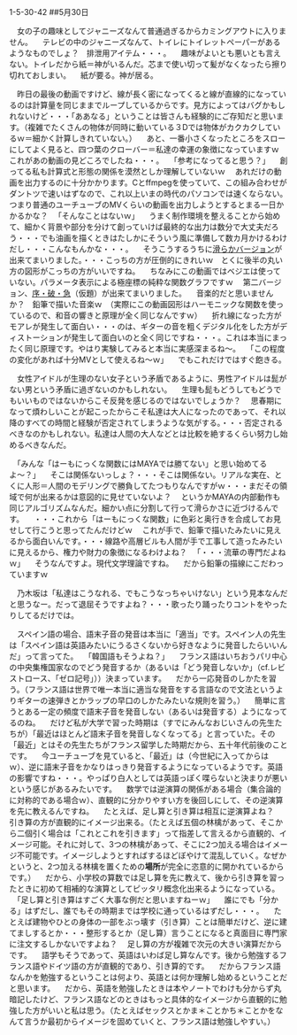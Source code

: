 1-5-30-42
##5月30日

　女の子の趣味としてジャニーズなんて普通過ぎるからカミングアウトに入りません。
　テレビの中のジャニーズなんて、トイレにトイレットペーパーがあるようなものでしょ？　排泄用アイテム・・・。
　趣味がよいとも悪いとも言えない。トイレだから紙＝神がいるんだ。芯まで使い切って髪がなくなったら擦り切れておしまい。
　紙が要る。神が居る。

　昨日の最後の動画ですけど、線が長く密になってくると線が直線的になっているのは計算量を同じままでループしているからです。見方によってはバグかもしれないけど・・・「ああなる」ということは皆さんも経験的にご存知だと思います。（複雑でたくさんの物体が同時に動いている３Dでは物体がカクカクしているｗ＝細かく計算しきれていない。）
　あと、一番小さくなったところをスローにしてよく見ると、四つ葉のクローバー＝私達の幸運の象徴になっていますｗ　これがあの動画の見どころでしたね・・・。
　「参考になってると思う？」
　創ってる私も計算式と形態の関係を漠然としか理解していないｗ
　あれだけの動画を出力するのに十分かかります。Cとffmpegを使っていて、この組み合わせがダントツで速いはずなので、これ以上いまの時代のパソコンでは速くならない。つまり普通のユーチューブのMVくらいの動画を出力しようとするとまる一日かかるかな？
　「そんなことはないｗ」
　うまく制作環境を整えることから始めて、細かく背景や部分を分けて創っていけば最終的な出力は数分で大丈夫だろう・・・でも油画を描くときはたしかにそういう風に準備して数カ月かけるわけだし・・・こんなもんかな・・・。
　そうこうするうちに<a href="xxxtmpdata/funparam-lisse.ogv">滑らかバージョン</a>が出来てまいりました。・・・こっちの方が圧倒的にきれいｗ　とくに後半の丸い方の図形がこっちの方がいいですね。
　ちなみにこの動画ではベジエは使っていない。パラメータ表示による極座標の純粋な関数グラフですｗ
　第二バージョン、<a href="xxxtmpdata/funparam-johakyu.ogv">序・破・急</a>（仮題）が出来てまいりました。
　音楽的だと思いませんか？　鉛筆で描いた音楽ｗ　（実際にこの動画図形はハーモニックな関数を使っているので、和音の響きと原理が全く同じなんですｗ）
　折れ線になった方がモアレが発生して面白い・・・のは、ギターの音を粗くデジタル化をした方がディストーションが発生して面白いのと全く同じですね・・・。これは本当にまったく同じ原理です。やはり実験してみると本当に実感深まるね〜。
　「この程度の変化があれば十分MVとして使えるね〜ｗ」
　でもこれだけではすぐ飽きる。

　女性アイドルが生理のない女子という矛盾であるように、男性アイドルは髭がない男という矛盾に過ぎないのかもしれない。
　生理も髭もどうしてもどうでもいいものではないからこそ反発を感じるのではないでしょうか？
　思春期になって煩わしいことが起こったからこそ私達は大人になったのであって、それ以降のすべての時間と経験が否定されてしまうような気がする。・・・否定されるべきなのかもしれない。私達は人間の大人などとは比較を絶するくらい努力し始めるべきなんだ。

　「みんな「はーもにっくな関数にはMAYAでは勝てない」と思い始めてるよ〜？」
　そこは関係ないっしょ？・・・そこは関係ない。リアルな実在、とくに人形＝人間のモデリングで勝負してたつもりなんですがｗ・・・まだその領域で何が出来るかは意図的に見せていないよ？
　というかMAYAの内部動作も同じアルゴリズムなんだ。細かい点に分割して行って滑らかさに近づけるんです。
　・・・これから「はーもにっくな関数」に色彩と奥行きを合成してお見せして行こうと思ってたんだけどｗ
　これが手で、鉛筆で描いたみたいに見えるから面白いんです。・・・線路や高層ビルも人間が手で工事して造ったみたいに見えるから、権力や財力の象徴になるわけよね？
　「・・・流華の専門だよねｗ」
　そうなんですよ。現代文学理論ですね。
　だから鉛筆の描線にこだわっていますｗ

　乃木坂は「私達はこうなれる、でもこうなっちゃいけない」という見本なんだと思うなー。だって退屈そうですよね？・・・歌ったり踊ったりコントをやったりしてるだけでは。

　スペイン語の場合、語末子音の発音は本当に「適当」です。スペイン人の先生は「スペイン語は英語みたいにうるさくないから好きなように発音したらいいんだ」って言ってた。
　「韓国語もそうよね？」
　フランス語はいちおうパリ中心の中央集権国家なのでどう発音するか（あるいは「どう発音しないか」（cf.レビストロース、「ゼロ記号」））決まっています。
　だから一応発音のしかたを習う。（フランス語は世界で唯一本当に適当な発音をする言語なので文法というよりギターの速弾きとかラップの早口のしかたみたいな規則を習う。）
　簡単に言うとある一定の頻度で語末子音を発音しない（あるいは発音する）ようになってるのね。
　だけど私が大学で習った時期は（すでにみんなおじいさんの先生たちが）「最近はほとんど語末子音を発音しなくなってる」と言っていた。その「最近」とはその先生たちがフランス留学した時期だから、五十年代前後のことです。
　今ユーチューブを見ていると、「最近」は（今世紀に入ってからはｗ）、逆に語末子音をかなりはっきり発音するようになっているようです。英語の影響ですね・・・。やっぱり白人としては英語っぽく喋らないと決まりが悪いという感じがあるみたいです。
　数学では逆演算の関係がある場合（集合論的に対称的である場合ｗ）、直観的に分かりやすい方を後回しにして、その逆演算を先に教えるんですね。
　たとえば、足し算と引き算は相互に逆演算よね？　引き算の方が直観的にイメージ出来る。（たとえば五個の林檎があって、そこから二個引く場合は「これとこれを引きます」って指差して言えるから直観的、イメージ可能。それに対して、3つの林檎があって、そこに2つ加える場合はイメージ不可能です。イメージしようとすればするほどぼやけて混乱していく。なぜかというと、2つ加える林檎を置くための<b>場所</b>が完全に恣意的に開かれているからです。）
　だから、小学校の算数では足し算を先に教えて、後から引き算を習ったときに初めて相補的な演算としてピッタリ概念化出来るようになっている。
　「足し算と引き算はすごく大事な例だと思いますねーｗ」
　誰にでも「分かる」はずだし、誰でもその時期までは学校に通っているはずだし・・・。
　たとえば建物やひとの身体の一部をぶっ壊す（引き算）ことは簡単だけど、逆に建てましするとか・・・整形するとか（足し算）言うことになると真面目に専門家に注文するしかないですよね？
　足し算の方が複雑で次元の大きい演算だからです。
　語学もそうであって、英語はいわば足し算なんです。後から勉強するフランス語やドイツ語の方が直観的であり、引き算的です。
　だからフランス語なんかを勉強するということは何より、英語とは何か理解し始めるということだと思います。
　だから、英語を勉強したときは本やノートでわけも分からず丸暗記したけど、フランス語などのときはもっと具体的なイメージから直観的に勉強した方がいいと私は思う。（たとえばセックスとかま＊ことかち＊ことかをなんて言うか最初からイメージを固めていくと、フランス語は勉強しやすい。）

